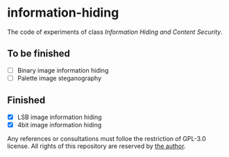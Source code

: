 # information-hiding
The code of experiments of class _Information Hiding and Content Security_.

## To be finished
- [ ] Binary image information hiding
- [ ] Palette image steganography

## Finished
- [x] LSB image information hiding
- [x] 4bit image information hiding

Any references or consultations must folloe the restriction of GPL-3.0 license. All rights of this repository are reserved by [the author](https://github.com/wurahara).